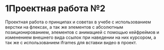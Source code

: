 # 1Проектная работа №2 

Проектная работа о принципах и советах в учебе с использованием верстки на флексах,
а так же элементов с абсолютным позиционированием, элементов с анимацией с помощью кейфреймов и изменением внешнего вида ссылок при наведении на них курсором, а так же с использованием iframes для вставки видео в проект.



